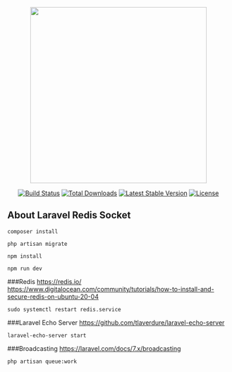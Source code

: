 <p align="center"><a href="https://laravel.com" target="_blank"><img src="https://raw.githubusercontent.com/laravel/art/master/logo-lockup/5%20SVG/2%20CMYK/1%20Full%20Color/laravel-logolockup-cmyk-red.svg" width="400"></a></p>

<p align="center">
<a href="https://travis-ci.org/laravel/framework"><img src="https://travis-ci.org/laravel/framework.svg" alt="Build Status"></a>
<a href="https://packagist.org/packages/laravel/framework"><img src="https://poser.pugx.org/laravel/framework/d/total.svg" alt="Total Downloads"></a>
<a href="https://packagist.org/packages/laravel/framework"><img src="https://poser.pugx.org/laravel/framework/v/stable.svg" alt="Latest Stable Version"></a>
<a href="https://packagist.org/packages/laravel/framework"><img src="https://poser.pugx.org/laravel/framework/license.svg" alt="License"></a>
</p>

## About Laravel Redis Socket
```
composer install
```

```
php artisan migrate
```

```
npm install
```

```
npm run dev
```

###Redis
https://redis.io/
https://www.digitalocean.com/community/tutorials/how-to-install-and-secure-redis-on-ubuntu-20-04

```
sudo systemctl restart redis.service
```

###Laravel Echo Server
https://github.com/tlaverdure/laravel-echo-server

```
laravel-echo-server start
```

###Broadcasting
https://laravel.com/docs/7.x/broadcasting

```
php artisan queue:work
```


